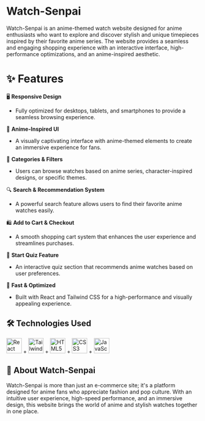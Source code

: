 # Watch-Senpai
Watch-Senpai is an anime-themed watch website designed for anime enthusiasts who want to explore and discover stylish and unique timepieces inspired by their favorite anime series. The website provides a seamless and engaging shopping experience with an interactive interface, high-performance optimizations, and an anime-inspired aesthetic.

# ✨ Features

🖥️ **Responsive Design**
- Fully optimized for desktops, tablets, and smartphones to provide a seamless browsing experience.<br>

🎨 **Anime-Inspired UI**
- A visually captivating interface with anime-themed elements to create an immersive experience for fans.<br>

📌 **Categories & Filters**
- Users can browse watches based on anime series, character-inspired designs, or specific themes.<br>

🔍 **Search & Recommendation System**
- A powerful search feature allows users to find their favorite anime watches easily.<br>

🛍️ **Add to Cart & Checkout**
- A smooth shopping cart system that enhances the user experience and streamlines purchases.<br>

🌟 **Start Quiz Feature**
- An interactive quiz section that recommends anime watches based on user preferences.<br>

🚀 **Fast & Optimized**
- Built with React and Tailwind CSS for a high-performance and visually appealing experience.<br>

## 🛠 Technologies Used

<div>
  <img src="https://cdn.jsdelivr.net/gh/devicons/devicon/icons/react/react-original.svg" alt="React" width="40" height="40" /> +
  <img src="https://cdn.jsdelivr.net/gh/devicons/devicon/icons/tailwindcss/tailwindcss-original.svg" alt="Tailwind CSS" width="40" height="40" /> +
  <img src="https://cdn.jsdelivr.net/gh/devicons/devicon/icons/html5/html5-original.svg" alt="HTML5" width="40" height="40" /> +
  <img src="https://cdn.jsdelivr.net/gh/devicons/devicon/icons/css3/css3-original.svg" alt="CSS3" width="40" height="40" /> +
  <img src="https://cdn.jsdelivr.net/gh/devicons/devicon/icons/javascript/javascript-original.svg" alt="JavaScript" width="40" height="40" />
</div>

## 🌟 About Watch-Senpai
Watch-Senpai is more than just an e-commerce site; it's a platform designed for anime fans who appreciate fashion and pop culture. With an intuitive user experience, high-speed performance, and an immersive design, this website brings the world of anime and stylish watches together in one place.
